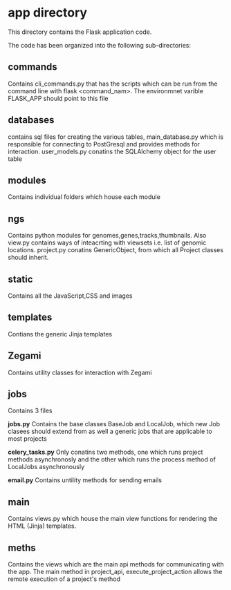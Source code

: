 # app directory

This directory contains the Flask application code.

The code has been organized into the following sub-directories:

## commands
Contains cli_commands.py that has the scripts which can be run from the command line with flask <command_nam>. The environmnet varible FLASK_APP should point to this file

## databases
contains sql files for creating the various tables, main_database.py which is responsible for connecting to PostGresql and provides methods for interaction. user_models.py conatins the SQLAlchemy object for the user table

## modules
Contains individual folders which house each module

## ngs
Contains python modules for genomes,genes,tracks,thumbnails. Also view.py contains ways of inteacrting with viewsets i.e. list of genomic locations. project.py conatins GenericObject, from which all Project classes should inherit.

## static
Contains all the JavaScript,CSS and images

## templates
Contians the generic Jinja templates

## Zegami
Contains utility classes for interaction with Zegami

## jobs
Contains 3 files

**jobs.py** Contains the base classes BaseJob and LocalJob, which new Job clasees should extend from as well a generic jobs that are applicable to most projects

**celery_tasks.py** Only conatins two methods, one which runs project methods asynchronosly and the other which runs the process method of LocalJobs asynchronously

**email.py** Contains untility methods for sending emails

## main
Contains views.py which house the main view functions for rendering the HTML (Jinja) templates.

## meths
Contains the views which are the main api methods for communicating with the app. The main method in project_api, execute_project_action allows the remote execution of a project's method



